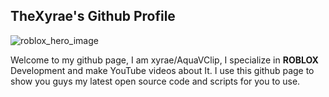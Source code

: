 ## TheXyrae's Github Profile

![roblox_hero_image](https://github.com/Roblox/.github/assets/47404136/6ebbf1f8-5ba8-4213-8d11-55c32c737df7)

Welcome to my github page, I am xyrae/AquaVClip, I specialize in **ROBLOX** Development and make YouTube videos about It. 
I use this github page to show you guys my latest open source code and scripts for you to use. 
